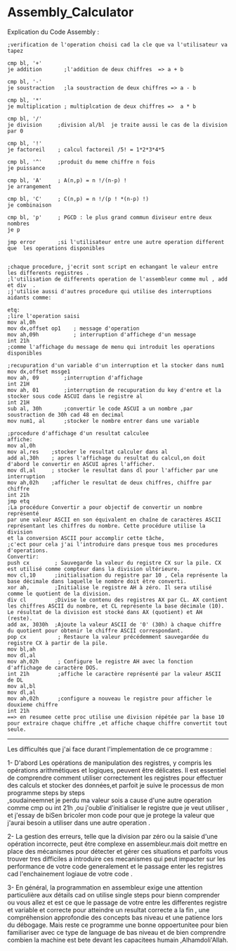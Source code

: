 # Assembly_Calculator

Explication du Code Assembly :

    ;verification de l'operation choisi cad la cle que va l'utilisateur va tapez

    cmp bl, '+'  
    je addition       ;l'addition de deux chiffres  => a + b
    
    cmp bl, '-'
    je soustraction   ;la soustraction de deux chiffres => a - b
    
    cmp bl, '*'
    je multiplication ; multiplcation de deux chiffres =>  a * b
    
    cmp bl, '/'
    je division     ;division al/bl  je traite aussi le cas de la division par 0
    
    cmp bl, '!'
    je factoreil    ; calcul factoreil /5! = 1*2*3*4*5
    
    cmp bl, '^'     ;produit du meme chiffre n fois
    je puissance 
    
    cmp bl, 'A'     ; A(n,p) = n !/(n-p) !
    je arrangement 
    
    cmp bl, 'C'     ; C(n,p) = n !/(p ! *(n-p) !)
    je combinaison
    
    cmp bl, 'p'     ; PGCD : le plus grand commun diviseur entre deux nombres
    je p    
    
    jmp error       ;si l'utilisateur entre une autre operation different que  les operations disponibles


    ;chaque procedure, j'ecrit sont script en echangant le valeur entre les differents registres .
    ;l'utilisation de differents operation de l'assembleur comme mul , add et div  .
    ;j'utilise aussi d'autres procedure qui utilise des interruptions aidants comme:
    
    etq:           
    ;lire l'operation saisi
    mov al,0h
    mov dx,offset op1    ; message d'operation
    mov ah,09h           ; interruption d'affichege d'un message
    int 21h
    ;comme l'affichage du message de menu qui introduit les operations disponibles

    ;recupuration d'un variable d'un interruption et la stocker dans num1  
    mov dx,offset mssge1
    mov ah, 09        ;interruption d'affichage
    int 21H
    mov ah, 01        ;interruption de recupuration du key d'entre et la stocker sous code ASCUI dans le registre al
    int 21H
    sub al, 30h       ;convertir le code ASCUI a un nombre ,par soustraction de 30h cad 48 en decimal
    mov num1, al      ;stocker le nombre entrer dans une variable

    ;procedure d'affichage d'un resultat calculee  
    affiche:
    mov al,0h
    mov al,res    ;stocker le resultat calculer dans al
    add al,30h    ; apres l'affichage du resultat du calcul,on doit d'abord le convertir en ASCUI apres l'afficher.
    mov dl,al     ; stocker le resultat dans dl pour l'afficher par une interruption
    mov ah,02h    ;afficher le resultat de deux chiffres, chiffre par chiffre
    int 21h
    jmp etq
    ;La procédure Convertir a pour objectif de convertir un nombre représenté 
    par une valeur ASCII en son équivalent en chaîne de caractères ASCII 
    représentant les chiffres du nombre. Cette procédure utilise la division 
    et la conversion ASCII pour accomplir cette tâche,
    ;c'ect pour cela j'ai l'introduire dans presque tous mes procedures d'operations.
    Convertir:     
    push cx        ; Sauvegarde la valeur du registre CX sur la pile. CX est utilisé comme compteur dans la division ultérieure.
    mov cl,10      ;initialisation du registre par 10 , Cela représente la base décimale dans laquelle le nombre doit être converti.
    xor ah,        ;Initialise le registre AH à zéro. Il sera utilisé comme le quotient de la division.
    div cl         ;Divise le contenu des registres AX par CL. AX contient les chiffres ASCII du nombre, et CL représente la base décimale (10). Le résultat de la division est stocké dans AX (quotient) et AH (reste).
    add ax, 3030h  ;Ajoute la valeur ASCII de '0' (30h) à chaque chiffre du quotient pour obtenir le chiffre ASCII correspondant. 
    pop cx          ; Restaure la valeur précédemment sauvegardée du registre CX à partir de la pile.
    mov bl,ah
    mov dl,al
    mov ah,02h      ; Configure le registre AH avec la fonction d'affichage de caractère DOS.
    int 21h         ;affiche le caractère représenté par la valeur ASCII de DL
    mov al,bl 
    mov dl,al
    mov ah,02h      ;configure a nouveau le registre pour afficher le douxieme chiffre
    int 21h 
    ==> en resumee cette proc utilise une division répétée par la base 10 pour extraire chaque chiffre ,et affiche chaque chiffre convertit tout seule. 
---------------------------------------------------------------------------------------------------------------------------------------------------

Les difficultés que j'ai face durant l'implementation de ce programme :

1- D'abord Les opérations de manipulation des registres, y compris les opérations arithmétiques et logiques,
 peuvent être délicates. Il est essentiel de comprendre comment utiliser correctement les registres pour effectuer des calculs et stocker des données,et parfoit je suive le processus de mon programme  steps by steps  
,soudaineemnet je perdu ma valeur sois a cause d'une autre operation comme cmp ou int 21h ,ou j'oublie d'initialiser le registre que je veut utiliser , et j'essay de  biSen bricoler mon code  pour que 
je protege la valeur que j'aurai besoin a utiliser  dans une autre operation .

2- La gestion des erreurs, telle que la division par zéro ou la saisie d'une opération incorrecte, peut être complexe en assembleur.mais doit mettre en place des mécanismes pour détecter et gérer ces situations 
et parfoits vous trouver tres difficiles a introduire ces mecanismes qui peut impacter sur les performance de votre code generalement et le passage  enter les registres cad l'enchainement logiaue de votre code .

3- En général, la programmation en assembleur exige une attention particulière aux détails cad on utilise single steps pour bienn comprender ou vous allez et est ce que le passage de votre entre les differentes registre et variable  et correcte pour atteindre un resultat  correcte a la fin , une compréhension approfondie des concepts bas niveau et une patience lors du débogage. 
Mais reste  ce programme une bonne oppoertunitee pour bien familiariser avec ce type de language de bas niveau et de bien comprendre combien la machine est bete devant les capacitees humain ,Alhamdoli'Allah.
